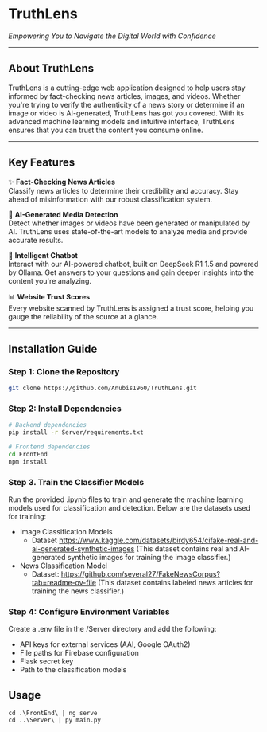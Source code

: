 # **TruthLens**  
*Empowering You to Navigate the Digital World with Confidence*

---

## **About TruthLens**  
TruthLens is a cutting-edge web application designed to help users stay informed by fact-checking news articles, images, and videos. Whether you're trying to verify the authenticity of a news story or determine if an image or video is AI-generated, TruthLens has got you covered. With its advanced machine learning models and intuitive interface, TruthLens ensures that you can trust the content you consume online.

---

## **Key Features**  

✨ **Fact-Checking News Articles**  
Classify news articles to determine their credibility and accuracy. Stay ahead of misinformation with our robust classification system.

📸 **AI-Generated Media Detection**  
Detect whether images or videos have been generated or manipulated by AI. TruthLens uses state-of-the-art models to analyze media and provide accurate results.

🤖 **Intelligent Chatbot**  
Interact with our AI-powered chatbot, built on DeepSeek R1 1.5 and powered by Ollama. Get answers to your questions and gain deeper insights into the content you're analyzing.

📊 **Website Trust Scores**  
Every website scanned by TruthLens is assigned a trust score, helping you gauge the reliability of the source at a glance.

---

## **Installation Guide**

### **Step 1: Clone the Repository**
```bash
git clone https://github.com/Anubis1960/TruthLens.git
```

### **Step 2:  Install Dependencies**
```bash
# Backend dependencies
pip install -r Server/requirements.txt

# Frontend dependencies
cd FrontEnd
npm install
```
### **Step 3. Train the Classifier Models**
Run the provided .ipynb files to train and generate the machine learning models used for classification and detection. Below are the datasets used for training: 
- Image Classification Models
    - Dataset https://www.kaggle.com/datasets/birdy654/cifake-real-and-ai-generated-synthetic-images
    (This dataset contains real and AI-generated synthetic images for training the image classifier.)
- News Classification Model
    - Dataset: https://github.com/several27/FakeNewsCorpus?tab=readme-ov-file
    (This dataset contains labeled news articles for training the news classifier.)

### **Step 4: Configure Environment Variables**
Create a .env file in the /Server directory and add the following:
- API keys for external services (AAI, Google OAuth2)
- File paths for Firebase configuration
- Flask secret key
- Path to the classification models

## **Usage**
```
cd .\FrontEnd\ | ng serve
cd ..\Server\ | py main.py
```
